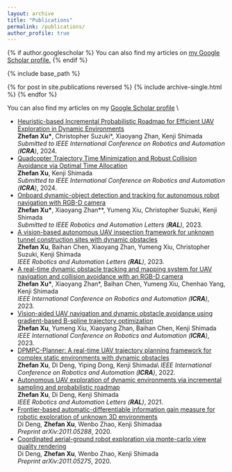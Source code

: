 ```yaml
---
layout: archive
title: "Publications"
permalink: /publications/
author_profile: true
---
```


{% if author.googlescholar %}
  You can also find my articles on <u><a href="{{author.googlescholar}}">my Google Scholar profile</a>.</u>
{% endif %}

{% include base_path %}

{% for post in site.publications reversed %}
  {% include archive-single.html %}
{% endfor %}

You can also find my articles on my [Google Scholar profile](https://scholar.google.com/citations?user=b_PtNQoAAAAJ&hl=en) \

* [Heuristic-based Incremental Probabilistic Roadmap for Efficient UAV Exploration in Dynamic Environments](https://arxiv.org/abs/2309.09121) \
   **Zhefan Xu\***, Christopher Suzuki\*, Xiaoyang Zhan, Kenji Shimada \
   *Submitted to IEEE International Conference on Robotics and Automation (**ICRA**)*, 2024.
* [Quadcopter Trajectory Time Minimization and Robust Collision Avoidance via Optimal Time Allocation](https://arxiv.org/abs/2309.08544) \
   **Zhefan Xu**, Kenji Shimada \
   *Submitted to IEEE International Conference on Robotics and Automation (**ICRA**)*, 2024.
* [Onboard dynamic-object detection and tracking for autonomous robot navigation with RGB-D camera](https://arxiv.org/abs/2303.00132) \
   **Zhefan Xu\***, Xiaoyang Zhan\**, Yumeng Xiu, Christopher Suzuki, Kenji Shimada \
   *Submitted to IEEE Robotics and Automation Letters (**RAL**)*, 2023.
* [A vision-based autonomous UAV inspection framework for unknown tunnel construction sites with dynamic obstacles](https://ieeexplore.ieee.org/document/10167713) \
   **Zhefan Xu**, Baihan Chen, Xiaoyang Zhan, Yumeng Xiu, Christopher Suzuki, Kenji Shimada \
   *IEEE Robotics and Automation Letters (**RAL**)*, 2023.
* [A real-time dynamic obstacle tracking and mapping system for UAV navigation and collision avoidance with an RGB-D camera](https://ieeexplore.ieee.org/abstract/document/10161194) \
   **Zhefan Xu\***, Xiaoyang Zhan\*, Baihan Chen, Yumeng Xiu, Chenhao Yang, Kenji Shimada \
   *IEEE International Conference on Robotics and Automation (**ICRA**)*, 2023.
* [Vision-aided UAV navigation and dynamic obstacle avoidance using gradient-based B-spline trajectory optimization](https://ieeexplore.ieee.org/abstract/document/10160638) \
   **Zhefan Xu**, Yumeng Xiu, Xiaoyang Zhan, Baihan Chen, Kenji Shimada \
   *IEEE International Conference on Robotics and Automation (**ICRA**)*, 2023.
* [DPMPC-Planner: A real-time UAV trajectory planning framework for complex static environments with dynamic obstacles](https://ieeexplore.ieee.org/abstract/document/9811886) \
   **Zhefan Xu**, Di Deng, Yiping Dong, Kenji Shimada\\
   *IEEE International Conference on Robotics and Automation (**ICRA**)*, 2022.
* [Autonomous UAV exploration of dynamic environments via incremental sampling and probabilistic roadmap](https://ieeexplore.ieee.org/abstract/document/9362184) \
   **Zhefan Xu**, Di Deng, Kenji Shimada \
   *IEEE Robotics and Automation Letters (**RAL**)*, 2021.
* [Frontier-based automatic-differentiable information gain measure for robotic exploration of unknown 3D environments](https://arxiv.org/abs/2011.05288) \
   Di Deng, **Zhefan Xu**, Wenbo Zhao, Kenji Shimadaa \
   *Preprint arXiv:2011.05288*, 2020.
* [Coordinated aerial-ground robot exploration via monte-carlo view quality rendering](https://arxiv.org/abs/2011.05275) \
   Di Deng, **Zhefan Xu**, Wenbo Zhao, Kenji Shimada \
   *Preprint arXiv:2011.05275*, 2020.
